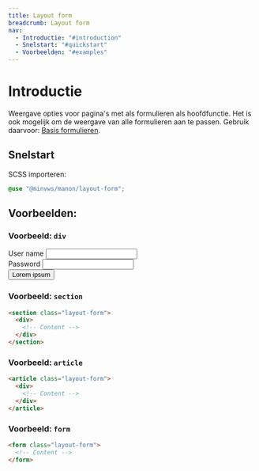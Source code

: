 ```yaml
---
title: Layout form
breadcrumb: Layout form
nav:
  - Introductie: "#introduction"
  - Snelstart: "#quickstart"
  - Voorbeelden: "#examples"
---
```


<h1 id="introduction">Introductie</h1>

Weergave opties voor pagina's met als formulieren als hoofdfunctie. Het is ook mogelijk om de weergave van alle formulieren aan te passen. Gebruik
daarvoor: [Basis formulieren](/components/components/form).

<h2 id="quickstart">Snelstart</h2>

SCSS importeren:

```scss
@use "@minvws/manon/layout-form";
```

<h2 id="examples">Voorbeelden:</h2>

### Voorbeeld: `div`

<div class="layout-form">
  <form class="background-color-offset">
    <div>
      <label for="example-div-name-1">User name</label>
      <input type="text" id="example-div-name-1" />
    </div>
    <div>
      <label for="example-div-password-1">Password</label>
      <input type="password" id="example-div-password-1" />
    </div>
    <button type="submit">Lorem ipsum</button>
  </form>
</div>

### Voorbeeld: `section`

```html
<section class="layout-form">
  <div>
    <!-- Content -->
  </div>
</section>
```

### Voorbeeld: `article`

```html
<article class="layout-form">
  <div>
    <!-- Content -->
  </div>
</article>
```

### Voorbeeld: `form`

```html
<form class="layout-form">
  <!-- Content -->
</form>
```
